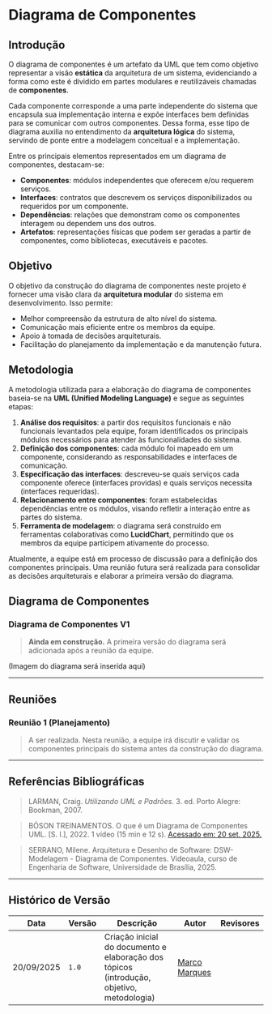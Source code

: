 # Diagrama de Componentes

## Introdução

O diagrama de componentes é um artefato da UML que tem como objetivo representar a visão **estática** da arquitetura de um sistema, evidenciando a forma como este é dividido em partes modulares e reutilizáveis chamadas de **componentes**.  

Cada componente corresponde a uma parte independente do sistema que encapsula sua implementação interna e expõe interfaces bem definidas para se comunicar com outros componentes. Dessa forma, esse tipo de diagrama auxilia no entendimento da **arquitetura lógica** do sistema, servindo de ponte entre a modelagem conceitual e a implementação.  

Entre os principais elementos representados em um diagrama de componentes, destacam-se:

- **Componentes**: módulos independentes que oferecem e/ou requerem serviços.
- **Interfaces**: contratos que descrevem os serviços disponibilizados ou requeridos por um componente.
- **Dependências**: relações que demonstram como os componentes interagem ou dependem uns dos outros.
- **Artefatos**: representações físicas que podem ser geradas a partir de componentes, como bibliotecas, executáveis e pacotes.

## Objetivo

O objetivo da construção do diagrama de componentes neste projeto é fornecer uma visão clara da **arquitetura modular** do sistema em desenvolvimento. Isso permite:

- Melhor compreensão da estrutura de alto nível do sistema.
- Comunicação mais eficiente entre os membros da equipe.
- Apoio à tomada de decisões arquiteturais.
- Facilitação do planejamento da implementação e da manutenção futura.

## Metodologia

A metodologia utilizada para a elaboração do diagrama de componentes baseia-se na **UML (Unified Modeling Language)** e segue as seguintes etapas:

1. **Análise dos requisitos**: a partir dos requisitos funcionais e não funcionais levantados pela equipe, foram identificados os principais módulos necessários para atender às funcionalidades do sistema.  
2. **Definição dos componentes**: cada módulo foi mapeado em um componente, considerando as responsabilidades e interfaces de comunicação.  
3. **Especificação das interfaces**: descreveu-se quais serviços cada componente oferece (interfaces providas) e quais serviços necessita (interfaces requeridas).  
4. **Relacionamento entre componentes**: foram estabelecidas dependências entre os módulos, visando refletir a interação entre as partes do sistema.  
5. **Ferramenta de modelagem**: o diagrama será construído em ferramentas colaborativas como **LucidChart**, permitindo que os membros da equipe participem ativamente do processo.  

Atualmente, a equipe está em processo de discussão para a definição dos componentes principais. Uma reunião futura será realizada para consolidar as decisões arquiteturais e elaborar a primeira versão do diagrama.

## Diagrama de Componentes

### Diagrama de Componentes V1

> **Ainda em construção.** A primeira versão do diagrama será adicionada após a reunião da equipe.  

(Imagem do diagrama será inserida aqui)

---

## Reuniões

### Reunião 1 (Planejamento)

> A ser realizada. Nesta reunião, a equipe irá discutir e validar os componentes principais do sistema antes da construção do diagrama.

---

## Referências Bibliográficas

> LARMAN, Craig. *Utilizando UML e Padrões*. 3. ed. Porto Alegre: Bookman, 2007.  

> BÓSON TREINAMENTOS. O que é um Diagrama de Componentes UML. [S. l.], 2022. 1 vídeo (15 min e 12 s). [Acessado em: 20 set. 2025.](https://www.youtube.com/watch?v=VqMCr0nPthI)  

> SERRANO, Milene. Arquitetura e Desenho de Software: DSW-Modelagem - Diagrama de Componentes. Videoaula, curso de Engenharia de Software, Universidade de Brasília, 2025.  

---

## Histórico de Versão
| Data       | Versão | Descrição                                                                 | Autor                                                                                 | Revisores |
| ---------- | ------ | ------------------------------------------------------------------------- | ------------------------------------------------------------------------------------- | --------- |
| 20/09/2025 | `1.0`  | Criação inicial do documento e elaboração dos tópicos (introdução, objetivo, metodologia) | [Marco Marques](https://github.com/marcomarquesdc) |           |
